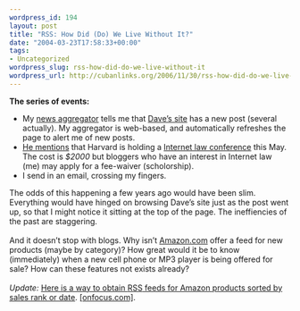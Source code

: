 ```yaml
--- 
wordpress_id: 194
layout: post
title: "RSS: How Did (Do) We Live Without It?"
date: "2004-03-23T17:58:33+00:00"
tags: 
- Uncategorized
wordpress_slug: rss-how-did-do-we-live-without-it
wordpress_url: http://cubanlinks.org/2006/11/30/rss-how-did-do-we-live-without-it
---
```

<p><b>The series of events:</b>
<ul>
<li>My <a href="http://www.bloglines.com">news aggregator</a> tells me that <a href="http://www.scripting.com">Dave&#8217;s site</a> has a new post (several actually). My aggregator is web-based, and automatically refreshes the page to alert me of new posts.</li>
<li><a href="http://archive.scripting.com/2004/03/23#When:11:43:26AM">He mentions</a> that Harvard is holding a <a href="http://cyber.law.harvard.edu/ilaw">Internet law conference</a> this May.  The cost is <em>$2000</em> but bloggers who have an interest in Internet law (me) may apply for a fee-waiver (scholorship).</li>
<li>I send in an email, crossing my fingers.</li>
</ul>
The odds of this happening a few years ago would have been slim.  Everything would have hinged on browsing Dave&#8217;s site just as the post went up, so that I might notice it sitting at the top of the page.  The ineffiencies of the past are staggering.<br/><br/>
And it doesn&#8217;t stop with blogs.  Why isn&#8217;t <a href="http://www.amazon.com">Amazon.com</a> offer a feed for new products (maybe by category)?  How great would it be to know (immediately) when a new cell phone or <span class="caps">MP3</span> player is being offered for sale?  How can these features not exists already?
<br/><br/>
<i>Update:</i> <a href="http://www.onfocus.com/index.asp?xml=2003_07_01_past.xml#3268">Here is a way to obtain <span class="caps">RSS</span> feeds for Amazon products sorted by sales rank or date</a>. <a href="http://www.onfocus.com">[onfocus.com]</a>.</p>
